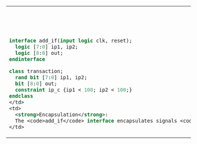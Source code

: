 <table>
  <tr>
    <th>SystemVerilog Code Snippet</th>
    <th>OOP Implementation Explanation</th>
  </tr>
  <tr>
    <td>

```systemverilog
interface add_if(input logic clk, reset);
  logic [7:0] ip1, ip2;
  logic [8:0] out;
endinterface

class transaction;
  rand bit [7:0] ip1, ip2;
  bit [8:0] out;
  constraint ip_c {ip1 < 100; ip2 < 100;}
endclass
</td>
<td>
  <strong>Encapsulation</strong>:  
  The <code>add_if</code> interface encapsulates signals <code>ip1</code>, <code>ip2</code>, and <code>out</code>, along with <code>clk</code> and <code>reset</code>, simplifying DUT connections by grouping related signals. The <code>transaction</code> class encapsulates inputs and outputs, with constraints for randomization that enable constrained random testing and data hiding within the class.
</td>
